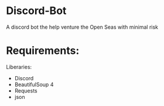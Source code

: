 # Discord-Bot
A discord bot the help venture the Open Seas with minimal risk

# Requirements:
Liberaries:
   - Discord
   - BeautifulSoup 4
   - Requests  
   - json
